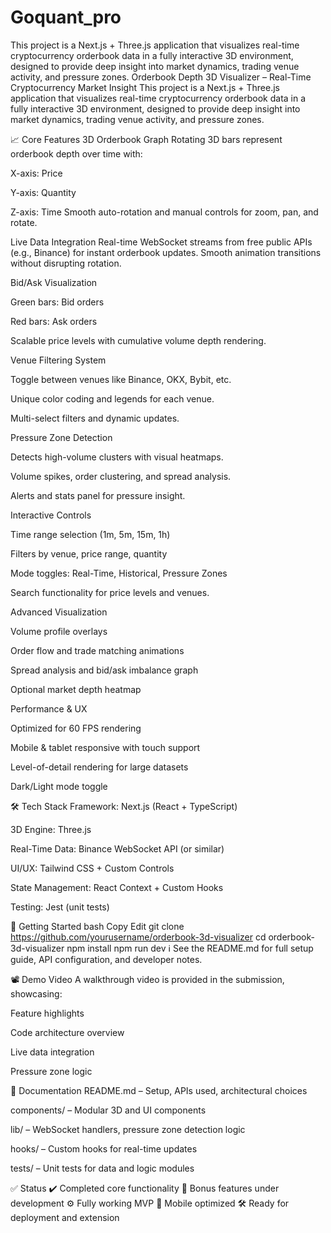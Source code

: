 # Goquant_pro
This project is a Next.js + Three.js application that visualizes real-time cryptocurrency orderbook data in a fully interactive 3D environment, designed to provide deep insight into market dynamics, trading venue activity, and pressure zones.
Orderbook Depth 3D Visualizer – Real-Time Cryptocurrency Market Insight
This project is a Next.js + Three.js application that visualizes real-time cryptocurrency orderbook data in a fully interactive 3D environment, designed to provide deep insight into market dynamics, trading venue activity, and pressure zones.

📈 Core Features
3D Orderbook Graph
Rotating 3D bars represent orderbook depth over time with:

X-axis: Price

Y-axis: Quantity

Z-axis: Time
Smooth auto-rotation and manual controls for zoom, pan, and rotate.

Live Data Integration
Real-time WebSocket streams from free public APIs (e.g., Binance) for instant orderbook updates.
Smooth animation transitions without disrupting rotation.

Bid/Ask Visualization

Green bars: Bid orders

Red bars: Ask orders

Scalable price levels with cumulative volume depth rendering.

Venue Filtering System

Toggle between venues like Binance, OKX, Bybit, etc.

Unique color coding and legends for each venue.

Multi-select filters and dynamic updates.

Pressure Zone Detection

Detects high-volume clusters with visual heatmaps.

Volume spikes, order clustering, and spread analysis.

Alerts and stats panel for pressure insight.

Interactive Controls

Time range selection (1m, 5m, 15m, 1h)

Filters by venue, price range, quantity

Mode toggles: Real-Time, Historical, Pressure Zones

Search functionality for price levels and venues.

Advanced Visualization

Volume profile overlays

Order flow and trade matching animations

Spread analysis and bid/ask imbalance graph

Optional market depth heatmap

Performance & UX

Optimized for 60 FPS rendering

Mobile & tablet responsive with touch support

Level-of-detail rendering for large datasets

Dark/Light mode toggle

🛠️ Tech Stack
Framework: Next.js (React + TypeScript)

3D Engine: Three.js

Real-Time Data: Binance WebSocket API (or similar)

UI/UX: Tailwind CSS + Custom Controls

State Management: React Context + Custom Hooks

Testing: Jest (unit tests)

🚀 Getting Started
bash
Copy
Edit
git clone https://github.com/yourusername/orderbook-3d-visualizer
cd orderbook-3d-visualizer
npm install
npm run dev
ℹ️ See the README.md for full setup guide, API configuration, and developer notes.

📽️ Demo Video
A walkthrough video is provided in the submission, showcasing:

Feature highlights

Code architecture overview

Live data integration

Pressure zone logic

📄 Documentation
README.md – Setup, APIs used, architectural choices

components/ – Modular 3D and UI components

lib/ – WebSocket handlers, pressure zone detection logic

hooks/ – Custom hooks for real-time updates

tests/ – Unit tests for data and logic modules

✅ Status
✔️ Completed core functionality
🧪 Bonus features under development
⚙️ Fully working MVP
📱 Mobile optimized
🛠️ Ready for deployment and extension
